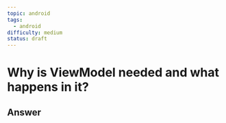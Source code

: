 ```yaml
---
topic: android
tags:
  - android
difficulty: medium
status: draft
---
```


# Why is ViewModel needed and what happens in it?

## Answer

